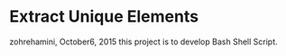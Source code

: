 # Extract Unique Elements
zohrehamini, October6, 2015
this project is to develop Bash Shell Script.

